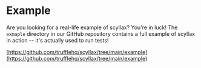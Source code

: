 # Example
Are you looking for a real-life example of scyllax? You're in luck! The `exmaple` directory in our GitHub repository contains a full example of scyllax in action -- it's actually used to run tests!  

[https://github.com/trufflehq/scyllax/tree/main/example](https://github.com/trufflehq/scyllax/tree/main/example)

